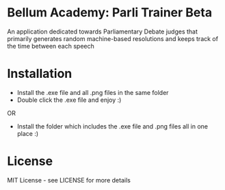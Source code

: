 # Bellum Academy: Parli Trainer Beta
An application dedicated towards Parliamentary Debate judges that primarily generates random machine-based resolutions and keeps track of the time between each speech

# Installation
- Install the .exe file and all .png files in the same folder
- Double click the .exe file and enjoy :)

OR

- Install the folder which includes the .exe file and .png files all in one place :)

# License
MIT License - see LICENSE for more details
